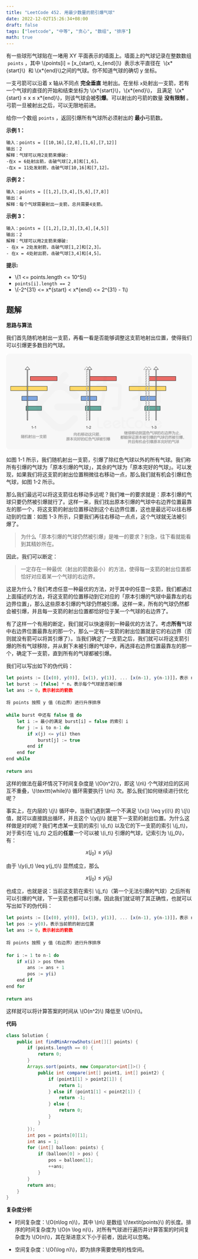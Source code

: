 ```yaml
---
title: "LeetCode 452. 用最少数量的箭引爆气球"
date: 2022-12-02T15:26:34+08:00
draft: false
tags: ["leetcode", "中等", "贪心", "数组", "排序"]
math: true
---
```


有一些球形气球贴在一堵用 XY 平面表示的墙面上。墙面上的气球记录在整数数组  `points` ，其中 \\(points[i] = [x_{start}, x_{end}]\\)  表示水平直径在  \\(x*{start}\\)  和 \\(x*{end}\\)之间的气球。你不知道气球的确切 y 坐标。

一支弓箭可以沿着 x 轴从不同点 **完全垂直** 地射出。在坐标 `x`处射出一支箭，若有一个气球的直径的开始和结束坐标为 \\(x*{start}\\)，\\(x*{end}\\)， 且满足  \\(x*{start} ≤ x ≤ x*{end}\\)，则该气球会被**引爆**。可以射出的弓箭的数量 **没有限制** 。弓箭一旦被射出之后，可以无限地前进。

给你一个数组 `points` ，返回引爆所有气球所必须射出的 **最小**弓箭数。

<!--more-->

**示例 1：**

    输入：points = [[10,16],[2,8],[1,6],[7,12]]
    输出：2
    解释：气球可以用2支箭来爆破:
    -在x = 6处射出箭，击破气球[2,8]和[1,6]。
    -在x = 11处发射箭，击破气球[10,16]和[7,12]。

**示例 2：**

    输入：points = [[1,2],[3,4],[5,6],[7,8]]
    输出：4
    解释：每个气球需要射出一支箭，总共需要4支箭。

**示例 3：**

    输入：points = [[1,2],[2,3],[3,4],[4,5]]
    输出：2
    解释：气球可以用2支箭来爆破:
    - 在x = 2处发射箭，击破气球[1,2]和[2,3]。
    - 在x = 4处射出箭，击破气球[3,4]和[4,5]。

**提示:**

- \\(1 <= points.length <= 10^5\\)
- `points[i].length == 2`
- \\(-2^{31} <= x*{start} < x*{end} <= 2^{31} - 1\\)

## 题解

**思路与算法**

我们首先随机地射出一支箭，再看一看是否能够调整这支箭地射出位置，使得我们可以引爆更多数目的气球。

![fig1](/images/452.png)

如图 1-1 所示，我们随机射出一支箭，引爆了除红色气球以外的所有气球。我们称所有引爆的气球为「原本引爆的气球」，其余的气球为「原本完好的气球」。可以发现，如果我们将这支箭的射出位置稍微往右移动一点，那么我们就有机会引爆红色气球，如图 1-2 所示。

那么我们最远可以将这支箭往右移动多远呢？我们唯一的要求就是：原本引爆的气球只要仍然被引爆就行了。这样一来，我们找出原本引爆的气球中右边界位置最靠左的那一个，将这支箭的射出位置移动到这个右边界位置，这也是最远可以往右移动到的位置：如图 1-3 所示，只要我们再往右移动一点点，这个气球就无法被引爆了。

> 为什么「原本引爆的气球仍然被引爆」是唯一的要求？别急，往下看就能看到其精妙所在。

因此，我们可以断定：

> 一定存在一种最优（射出的箭数最小）的方法，使得每一支箭的射出位置都恰好对应着某一个气球的右边界。

这是为什么？我们考虑任意一种最优的方法，对于其中的任意一支箭，我们都通过上面描述的方法，将这支箭的位置移动到它对应的「原本引爆的气球中最靠左的右边界位置」，那么这些原本引爆的气球仍然被引爆。这样一来，所有的气球仍然都会被引爆，并且每一支箭的射出位置都恰好位于某一个气球的右边界了。

有了这样一个有用的断定，我们就可以快速得到一种最优的方法了。考虑**所有**气球中右边界位置最靠左的那一个，那么一定有一支箭的射出位置就是它的右边界（否则就没有箭可以将其引爆了）。当我们确定了一支箭之后，我们就可以将这支箭引爆的所有气球移除，并从剩下未被引爆的气球中，再选择右边界位置最靠左的那一个，确定下一支箭，直到所有的气球都被引爆。

我们可以写出如下的伪代码：

```ts
let points := [[x(0), y(0)], [x(1), y(1)], ... [x(n-1), y(n-1)]]，表示 n 个气球
let burst := [false] * n，表示每个气球是否被引爆
let ans := 0，表示射出的箭数

将 points 按照 y 值（右边界）进行升序排序

while burst 中还有 false 值 do
    let i := 最小的满足 burst[i] = false 的索引 i
    for j := i to n-1 do
        if x(j) <= y(i) then
            burst[j] := true
        end if
    end for
end while

return ans
```

这样的做法在最坏情况下时间复杂度是 \\(O(n^2)\\)，即这 \\(n\\) 个气球对应的区间互不重叠，\\)\texttt{while}\\) 循环需要执行 \\(n\\) 次。那么我们如何继续进行优化呢？

事实上，在内层的 \\(j\\) 循环中，当我们遇到第一个不满足 \\(x(j) \leq y(i)\\) 的 \\(j\\) 值，就可以直接跳出循环，并且这个 \\(y(j)\\) 就是下一支箭的射出位置。为什么这样做是对的呢？我们考虑某一支箭的索引 \\(i_t\\) 以及它的下一支箭的索引 \\(j_t\\)，对于索引在 \\(j_t\\) 之后的**任意**一个可以被 \\(i_t\\) 引爆的气球，记索引为 \\(j_0\\)，有：

$$
x(j_0) \leq y(i_t)
$$

由于 \\(y(i_t) \leq y(j_t)\\) 显然成立，那么

$$
x(j_0) \leq y(j_t)
$$

也成立，也就是说：当前这支箭在索引 \\(j_t\\)（第一个无法引爆的气球）之后所有可以引爆的气球，下一支箭也都可以引爆。因此我们就证明了其正确性，也就可以写出如下的伪代码：

```ts
let points := [[x(0), y(0)], [x(1), y(1)], ... [x(n-1), y(n-1)]]，表示 n 个气球
let pos := y(0)，表示当前箭的射出位置
let ans := 0，表示射出的箭数

将 points 按照 y 值（右边界）进行升序排序

for i := 1 to n-1 do
    if x(i) > pos then
        ans := ans + 1
        pos := y(i)
    end if
end for

return ans
```

这样就可以将计算答案的时间从 \\(O(n^2)\\) 降低至 \\(O(n)\\)。

**代码**

```Java [sol1-Java]
class Solution {
    public int findMinArrowShots(int[][] points) {
        if (points.length == 0) {
            return 0;
        }
        Arrays.sort(points, new Comparator<int[]>() {
            public int compare(int[] point1, int[] point2) {
                if (point1[1] > point2[1]) {
                    return 1;
                } else if (point1[1] < point2[1]) {
                    return -1;
                } else {
                    return 0;
                }
            }
        });
        int pos = points[0][1];
        int ans = 1;
        for (int[] balloon: points) {
            if (balloon[0] > pos) {
                pos = balloon[1];
                ++ans;
            }
        }
        return ans;
    }
}
```

**复杂度分析**

- 时间复杂度：\\(O(n\log n)\\)，其中 \\(n\\) 是数组 \\(\textit{points}\\) 的长度。排序的时间复杂度为 \\(O(n \log n)\\)，对所有气球进行遍历并计算答案的时间复杂度为 \\(O(n)\\)，其在渐进意义下小于前者，因此可以忽略。

- 空间复杂度：\\(O(\log n)\\)，即为排序需要使用的栈空间。
